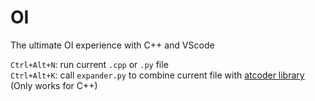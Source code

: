 # OI
The ultimate OI experience with C++ and VScode

`Ctrl+Alt+N`: run current `.cpp` or `.py` file  
`Ctrl+Alt+K`: call `expander.py` to combine current file with [atcoder library](https://github.com/atcoder/ac-library) (Only works for C++)

